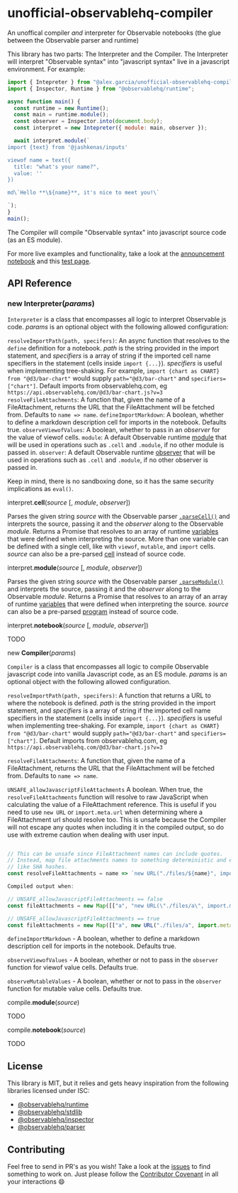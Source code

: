# unofficial-observablehq-compiler

An unoffical compiler _and_ interpreter for Observable notebooks (the glue between the Observable parser and runtime)

This library has two parts: The Interpreter and the Compiler. The Interpreter will interpret "Observable syntax" into "javascript syntax" live in a javascript environment. For example:

```javascript
import { Intepreter } from "@alex.garcia/unofficial-observablehq-compiler";
import { Inspector, Runtime } from "@observablehq/runtime";

async function main() {
  const runtime = new Runtime();
  const main = runtime.module();
  const observer = Inspector.into(document.body);
  const interpret = new Intepreter({ module: main, observer });

  await interpret.module(`
import {text} from '@jashkenas/inputs'

viewof name = text({
  title: "what's your name?",
  value: ''
})

md\`Hello **\${name}**, it's nice to meet you!\`

`);
}
main();
```

The Compiler will compile "Observable syntax" into javascript source code (as an ES module).

For more live examples and functionality, take a look at the [announcement notebook](https://observablehq.com/d/74f872c4fde62e35)
and this [test page](https://github.com/asg017/unofficial-observablehq-compiler/blob/master/test/test.html).

## API Reference

### new Interpreter(_params_)

`Interpreter` is a class that encompasses all logic to interpret Observable js code. _params_ is an optional object with the following allowed configuration:

`resolveImportPath(path, specifers)`: An async function that resolves to the `define` definition for a notebook. _path_ is the string provided in the import statement, and _specifiers_ is a array of string if the imported cell name specifiers in the statement (cells inside `import {...}`). _specifiers_ is useful when implementing tree-shaking. For example, `import {chart as CHART} from "@d3/bar-chart"` would supply `path="@d3/bar-chart"` and `specifiers=["chart"]`. Default imports from observablehq.com, eg `https://api.observablehq.com/@d3/bar-chart.js?v=3`
`resolveFileAttachments`: A function that, given the name of a FileAttachment, returns the URL that the FileAttachment will be fetched from. Defaults to `name => name`.
`defineImportMarkdown`: A boolean, whether to define a markdown description cell for imports in the notebook. Defaults true.
`observeViewofValues`: A boolean, whether to pass in an _observer_ for the value of viewof cells.
`module`: A default Observable runtime [module](https://github.com/observablehq/runtime#modules) that will be used in operations such as `.cell` and `.module`, if no other module is passed in.
`observer`: A default Observable runtime [observer](https://github.com/observablehq/runtime#observer) that will be used in operations such as `.cell` and `.module`, if no other observer is passed in.

Keep in mind, there is no sandboxing done, so it has the same security implications as `eval()`.

interpret.**cell**(_source_ [, *module*, *observer*])

Parses the given string _source_ with the Observable parser [`.parseCell()`](https://github.com/observablehq/parser#parseCell) and interprets the source, passing it and the _observer_ along to the Observable _module_. Returns a Promise that resolves to an array of runtime [variables](https://github.com/observablehq/runtime#variables) that were defined when interpreting the source. More than one variable can be defined with a single cell, like with `viewof`, `mutable`, and `import` cells. _source_ can also be a pre-parsed [cell](https://github.com/observablehq/parser#cell) instead of source code.

interpret.**module**(_source_ [, *module*, *observer*])

Parses the given string _source_ with the Observable parser [`.parseModule()`](https://github.com/observablehq/parser#parseModule) and interprets the source, passing it and the _observer_ along to the Observable _module_. Returns a Promise that resolves to an array of an array of runtime [variables](https://github.com/observablehq/runtime#variables) that were defined when interpreting the source. _source_ can also be a pre-parsed [program](https://github.com/observablehq/parser#program) instead of source code.

interpret.**notebook**(_source_ [, *module*, *observer*])

TODO

new **Compiler**(_params_)

`Compiler` is a class that encompasses all logic to compile Observable javascript code into vanilla Javascript code, as an ES module. _params_ is an optional object with the following allowed configuration.

`resolveImportPath(path, specifers)`: A function that returns a URL to where the notebook is defined. _path_ is the string provided in the import statement, and _specifiers_ is a array of string if the imported cell name specifiers in the statement (cells inside `import {...}`). _specifiers_ is useful when implementing tree-shaking. For example, `import {chart as CHART} from "@d3/bar-chart"` would supply `path="@d3/bar-chart"` and `specifiers=["chart"]`. Default imports from observablehq.com, eg `https://api.observablehq.com/@d3/bar-chart.js?v=3`

`resolveFileAttachments`: A function that, given the name of a FileAttachment, returns the URL that the FileAttachment will be fetched from. Defaults to `name => name`.

`UNSAFE_allowJavascriptFileAttachments` A boolean. When true, the `resolveFileAttachments` function will resolve to raw JavaScript when calculating the value of a FileAttachment reference. This is useful if you need to use `new URL` or `import.meta.url` when determining where a FileAttachment url should resolve too. This is unsafe because the Compiler will not escape any quotes when including it in the compiled output, so do use with extreme caution when dealing with user input.

```javascript

// This can be unsafe since FileAttachment names can include quotes.
// Instead, map file attachments names to something deterministic and escape-safe,
// like SHA hashes.
const resolveFileAttachments = name => `new URL("./files/${name}", import.meta.url)`

Compiled output when:

// UNSAFE_allowJavascriptFileAttachments == false
const fileAttachments = new Map([["a", "new URL(\"./files/a\", import.meta.url)"]]);

// UNSAFE_allowJavascriptFileAttachments == true
const fileAttachments = new Map([["a", new URL("./files/a", import.meta.url)]]);


```

`defineImportMarkdown` - A boolean, whether to define a markdown description cell for imports in the notebook. Defaults true.

`observeViewofValues` - A boolean, whether or not to pass in the `observer` function for viewof value cells. Defaults true.

`observeMutableValues` - A boolean, whether or not to pass in the `observer` function for mutable value cells. Defaults true.

compile.**module**(_source_)

TODO

compile.**notebook**(_source_)

TODO

## License

This library is MIT, but it relies and gets heavy inspiration from the following
libraries licensed under ISC:

- [@observablehq/runtime](https://github.com/observablehq/runtime)
- [@observablehq/stdlib](https://github.com/observablehq/stdlib)
- [@observablehq/inspector](https://github.com/observablehq/inspector)
- [@observablehq/parser](https://github.com/observablehq/parser)

## Contributing

Feel free to send in PR's as you wish! Take a look at the [issues](https://github.com/asg017/unofficial-observablehq-compiler/issues)
to find something to work on. Just please follow the [Contributor Covenant](https://www.contributor-covenant.org/)
in all your interactions :smile: